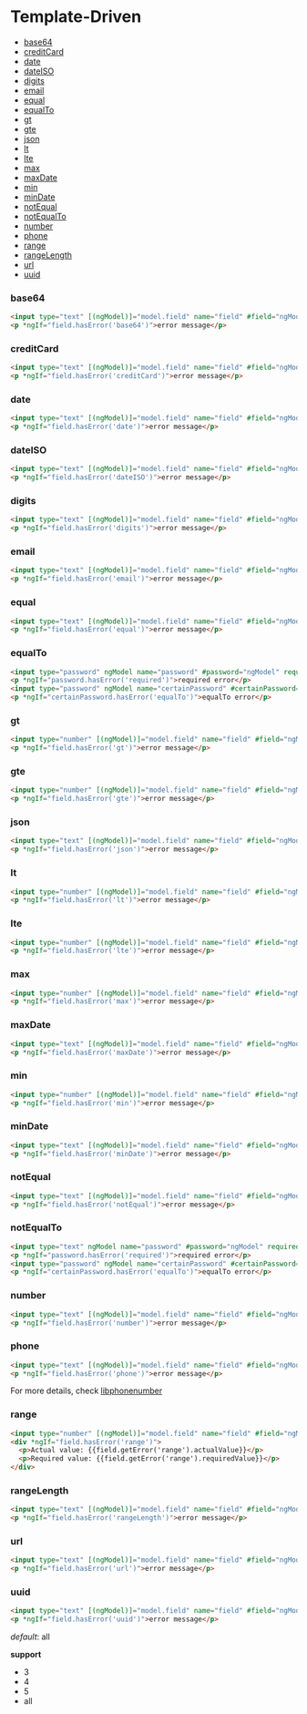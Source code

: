 # Template-Driven

* [base64](#base64)
* [creditCard](#creditcard)
* [date](#date)
* [dateISO](#dateiso)
* [digits](#digits)
* [email](#email)
* [equal](#equal)
* [equalTo](#equalto)
* [gt](#gt)
* [gte](#gte)
* [json](#json)
* [lt](#lt)
* [lte](#lte)
* [max](#max)
* [maxDate](#maxdate)
* [min](#min)
* [minDate](#mindate)
* [notEqual](#notequal)
* [notEqualTo](#notequalto)
* [number](#number)
* [phone](#phone)
* [range](#range)
* [rangeLength](#rangelength)
* [url](#url)
* [uuid](#uuid)

### base64

```html
<input type="text" [(ngModel)]="model.field" name="field" #field="ngModel" base64>
<p *ngIf="field.hasError('base64')">error message</p>
```

### creditCard

```html
<input type="text" [(ngModel)]="model.field" name="field" #field="ngModel" creditCard>
<p *ngIf="field.hasError('creditCard')">error message</p>
```

### date

```html
<input type="text" [(ngModel)]="model.field" name="field" #field="ngModel" date>
<p *ngIf="field.hasError('date')">error message</p>
```

### dateISO

```html
<input type="text" [(ngModel)]="model.field" name="field" #field="ngModel" dateISO>
<p *ngIf="field.hasError('dateISO')">error message</p>
```

### digits

```html
<input type="text" [(ngModel)]="model.field" name="field" #field="ngModel" digits>
<p *ngIf="field.hasError('digits')">error message</p>
```

### email

```html
<input type="text" [(ngModel)]="model.field" name="field" #field="ngModel" email>
<p *ngIf="field.hasError('email')">error message</p>
```

### equal

```html
<input type="text" [(ngModel)]="model.field" name="field" #field="ngModel" [equal]="'xxx'">
<p *ngIf="field.hasError('equal')">error message</p>
```

### equalTo

```html
<input type="password" ngModel name="password" #password="ngModel" required>
<p *ngIf="password.hasError('required')">required error</p>
<input type="password" ngModel name="certainPassword" #certainPassword="ngModel" [equalTo]="password">
<p *ngIf="certainPassword.hasError('equalTo')">equalTo error</p>
```

### gt

```html
<input type="number" [(ngModel)]="model.field" name="field" #field="ngModel" [gt]="10">
<p *ngIf="field.hasError('gt')">error message</p>
```

### gte

```html
<input type="number" [(ngModel)]="model.field" name="field" #field="ngModel" [gte]="10">
<p *ngIf="field.hasError('gte')">error message</p>
```

### json

```html
<input type="text" [(ngModel)]="model.field" name="field" #field="ngModel" json>
<p *ngIf="field.hasError('json')">error message</p>
```

### lt

```html
<input type="number" [(ngModel)]="model.field" name="field" #field="ngModel" [lt]="20">
<p *ngIf="field.hasError('lt')">error message</p>
```

### lte

```html
<input type="number" [(ngModel)]="model.field" name="field" #field="ngModel" [lte]="20">
<p *ngIf="field.hasError('lte')">error message</p>
```

### max

```html
<input type="number" [(ngModel)]="model.field" name="field" #field="ngModel" [max]="20">
<p *ngIf="field.hasError('max')">error message</p>
```

### maxDate

```html
<input type="text" [(ngModel)]="model.field" name="field" #field="ngModel" maxDate="2016-09-09">
<p *ngIf="field.hasError('maxDate')">error message</p>
```

### min

```html
<input type="number" [(ngModel)]="model.field" name="field" #field="ngModel" [min]="10">
<p *ngIf="field.hasError('min')">error message</p>
```

### minDate

```html
<input type="text" [(ngModel)]="model.field" name="field" #field="ngModel" minDate="2016-09-09">
<p *ngIf="field.hasError('minDate')">error message</p>
```

### notEqual

```html
<input type="text" [(ngModel)]="model.field" name="field" #field="ngModel" [notEqual]="'xxx'">
<p *ngIf="field.hasError('notEqual')">error message</p>
```

### notEqualTo

```html
<input type="text" ngModel name="password" #password="ngModel" required>
<p *ngIf="password.hasError('required')">required error</p>
<input type="password" ngModel name="certainPassword" #certainPassword="ngModel" [notEqualTo]="password">
<p *ngIf="certainPassword.hasError('equalTo')">equalTo error</p>
```

### number

```html
<input type="text" [(ngModel)]="model.field" name="field" #field="ngModel" number>
<p *ngIf="field.hasError('number')">error message</p>
```

### phone

```html
<input type="text" [(ngModel)]="model.field" name="field" #field="ngModel" phone="CN">
<p *ngIf="field.hasError('phone')">error message</p>
```

For more details, check [libphonenumber](https://github.com/halt-hammerzeit/libphonenumber-js)

### range

```html
<input type="number" [(ngModel)]="model.field" name="field" #field="ngModel" [range]="[10, 20]">
<div *ngIf="field.hasError('range')">
  <p>Actual value: {{field.getError('range').actualValue}}</p>
  <p>Required value: {{field.getError('range').requiredValue}}</p>
</div>
```

### rangeLength

```html
<input type="text" [(ngModel)]="model.field" name="field" #field="ngModel" [rangeLength]="[5, 9]">
<p *ngIf="field.hasError('rangeLength')">error message</p>
```

### url

```html
<input type="text" [(ngModel)]="model.field" name="field" #field="ngModel" url>
<p *ngIf="field.hasError('url')">error message</p>
```

### uuid

```html
<input type="text" [(ngModel)]="model.field" name="field" #field="ngModel" [uuid]="'all'">
<p *ngIf="field.hasError('uuid')">error message</p>
```

*default*: all

**support**

- 3
- 4
- 5
- all
